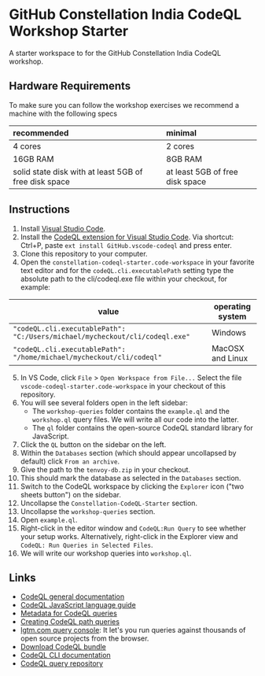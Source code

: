 # GitHub Constellation India CodeQL Workshop Starter

A starter workspace to for the GitHub Constellation India CodeQL workshop.

## Hardware Requirements

To make sure you can follow the workshop exercises we recommend a machine with the following specs

|recommended|minimal|
|:--|:--|
|4 cores|2 cores|
|16GB RAM|8GB RAM|
|solid state disk with at least 5GB of free disk space|at least 5GB of free disk space|


## Instructions

1. Install [Visual Studio Code](https://code.visualstudio.com).
1. Install the [CodeQL extension for Visual Studio Code](https://marketplace.visualstudio.com/items?itemName=github.vscode-codeql). Via shortcut: Ctrl+P, paste `ext install GitHub.vscode-codeql` and press enter.
1. Clone this repository to your computer.
1. Open the `constellation-codeql-starter.code-workspace` in your favorite text editor and for the `codeQL.cli.executablePath` setting type the absolute path to the cli/codeql.exe file within your checkout, for example:

|value|operating system|
|---|---|
|`"codeQL.cli.executablePath": "C:/Users/michael/mycheckout/cli/codeql.exe"`| Windows |
|`"codeQL.cli.executablePath": "/home/michael/mycheckout/cli/codeql"` |MacOSX and Linux|
5. In VS Code, click `File` > `Open Workspace from File...` Select the file `vscode-codeql-starter.code-workspace` in your checkout of this repository.
1. You will see several folders open in the left sidebar:
    - The `workshop-queries` folder contains the `example.ql` and the `workshop.ql` query files. We will write all our code into the latter.
    - The `ql` folder contains the open-source CodeQL standard library for JavaScript.
1. Click the `QL` button on the sidebar on the left.
1. Within the `Databases` section (which should appear uncollapsed by default) click `From an archive`.
1. Give the path to the `tenvoy-db.zip` in your checkout.
1. This should mark the database as selected in the `Databases` section.
1. Switch to the CodeQL workspace by clicking the `Explorer` icon ("two sheets button") on the sidebar.
1. Uncollapse the `Constellation-CodeQL-Starter` section.
1. Uncollapse the `workshop-queries` section.
1. Open `example.ql`.
1. Right-click in the editor window and `CodeQL:Run Query` to see whether your setup works. Alternatively, right-click in the Explorer view and `CodeQL: Run Queries in Selected Files`.
1. We will write our workshop queries into `workshop.ql`.


## Links

* [CodeQL general documentation](https://codeql.github.com/docs/)
* [CodeQL JavaScript language guide](https://codeql.github.com/docs/codeql-language-guides/codeql-for-javascript/)
* [Metadata for CodeQL queries](https://codeql.github.com/docs/writing-codeql-queries/metadata-for-codeql-queries/)
* [Creating CodeQL path queries](https://codeql.github.com/docs/writing-codeql-queries/creating-path-queries/)
* [lgtm.com query console](https://lgtm.com/query/projects:1505912306649/lang:javascript/): It let's you run queries against thousands of open source projects from the browser.
* [Download CodeQL bundle](https://github.com/github/codeql-action/releases)
* [CodeQL CLI documentation](https://codeql.github.com/docs/codeql-cli/)
* [CodeQL query repository](https://github.com/github/codeql)
